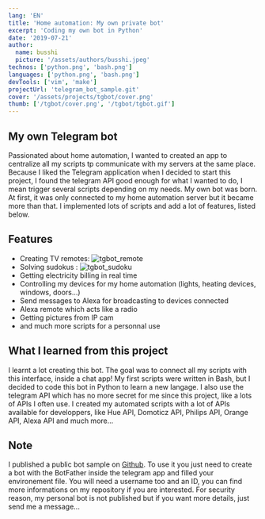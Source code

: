 ```yaml
---
lang: 'EN'
title: 'Home automation: My own private bot'
excerpt: 'Coding my own bot in Python'
date: '2019-07-21'
author:
  name: busshi
  picture: '/assets/authors/busshi.jpeg'
technos: ['python.png', 'bash.png']
languages: ['python.png', 'bash.png']
devTools: ['vim', 'make']
projectUrl: 'telegram_bot_sample.git'
cover: '/assets/projects/tgbot/cover.png'
thumb: ['/tgbot/cover.png', '/tgbot/tgbot.gif']
---
```


## My own Telegram bot

Passionated about home automation, I wanted to created an app to centralize all my scripts tp communicate with my servers at the same place. Because I liked the Telegram application when I decided to start this project, I found the telegram API good enough for what I wanted to do, I mean trigger several scripts depending on my needs. My own bot was born. At first, it was only connected to my home automation server but it became more than that. I implemented lots of scripts and add a lot of features, listed below.

## Features

+ Creating TV remotes:
![tgbot_remote](../assets/projects/tgbot/tgbot_remote.png)
+ Solving sudokus :
![tgbot_sudoku](../assets/projects/tgbot/tgbot_sudoku.png)
+ Getting electricity billing in real time
+ Controlling my devices for my home automation (lights, heating devices, windows, doors...)
+ Send messages to Alexa for broadcasting to devices connected
+ Alexa remote which acts like a radio
+ Getting pictures from IP cam
+ and much more scripts for a personnal use

## What I learned from this project

I learnt a lot creating this bot. The goal was to connect all my scripts with this interface, inside a chat app! My first scripts were written in Bash, but I decided to code this bot in Python to learn a new langage. I also use the telegram API which has no more secret for me since this project, like a lots of APIs I often use. I created my automated scripts with a lot of APIs available for developpers, like Hue API, Domoticz API, Philips API, Orange API, Alexa API and much more...

## Note

I published a public bot sample on [Github](https://github.com/busshi/telegram_bot_sample). To use it you just need to create a bot with the BotFather inside the telegram app and filled your environement file. You will need a username too and an ID, you can find more informations on my repository if you are interested. For security reason, my personal bot is not published but if you want more details, just send me a message...